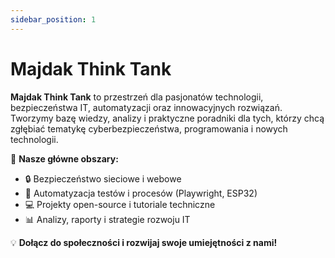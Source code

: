 ```yaml
---
sidebar_position: 1
---
```


# Majdak Think Tank

**Majdak Think Tank** to przestrzeń dla pasjonatów technologii, bezpieczeństwa IT, automatyzacji oraz innowacyjnych rozwiązań. Tworzymy bazę wiedzy, analizy i praktyczne poradniki dla tych, którzy chcą zgłębiać tematykę cyberbezpieczeństwa, programowania i nowych technologii.

🚀 **Nasze główne obszary:**  
- 🔒 Bezpieczeństwo sieciowe i webowe  
- 🤖 Automatyzacja testów i procesów (Playwright, ESP32)  
- 💻 Projekty open-source i tutoriale techniczne  
- 📊 Analizy, raporty i strategie rozwoju IT  

💡 **Dołącz do społeczności i rozwijaj swoje umiejętności z nami!**
